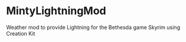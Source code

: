 # MintyLightningMod
Weather mod to provide Lightning for the Bethesda game Skyrim using Creation Kit
